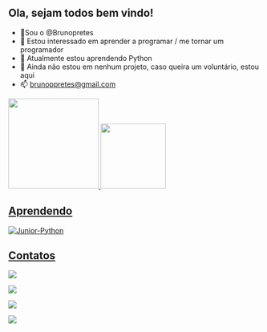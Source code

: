 ## Ola, sejam todos bem vindo!

- 👋Sou o @Brunopretes
- 👀 Estou interessado em aprender a programar / me tornar um programador
- 🌱 Atualmente estou aprendendo Python
- 💞️ Ainda não estou em nenhum projeto, caso queira um voluntário, estou aqui
- 📫 brunoppretes@gmail.com
 
 <div>
  <a href="https://github.com/Brunoppretes">
  <img height="180em" src="https://github-readme-stats.vercel.app/api?username=Brunopretes&show_icons=true&theme=midnight-purple&include_all_commits=true&count_private=true"/>
  <img height="130em" src="https://github-readme-stats.vercel.app/api/top-langs/?username=Brunopretes&layout=compact&langs_count=7&theme=midnight-purple"/>
</div>


## Aprendendo

<img align="center" alt="Junior-Python" src="https://img.shields.io/badge/Python-3776AB?style=for-the-badge&logo=python&logoColor=white">

  
##  Contatos

  <a href="https://www.instagram.com/brunoppretes/" target="_blank"><img src="https://img.shields.io/badge/-Instagram-%23E4405F?style=for-the-badge&logo=instagram&logoColor=white"></a> 
  
  <a href="https://t.me/brunoppretes/" target="_blank"><img src="https://img.shields.io/badge/Telegram-2CA5E0?style=for-the-badge&logo=telegram&logoColor=white" target="_blank"></a> 
  
  <a href = "mailto:brunoppretes@gmail.com"><img src="https://img.shields.io/badge/Gmail-D14836?style=for-the-badge&logo=gmail&logoColor=white" target="_blank"></a>
  
  <a href="https://www.linkedin.com/in/bruno-pretes/" target="_blank"><img src="https://img.shields.io/badge/-LinkedIn-%230077B5?style=for-the-badge&logo=linkedin&logoColor=white" target="_blank"></a> 
